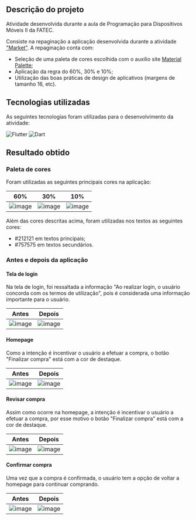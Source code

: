 ## Descrição do projeto

Atividade desenvolvida durante a aula de Programação para Dispositivos Móveis II da FATEC.

Consiste na repaginação a aplicação desenvolvida durante a atividade ["Market"](https://github.com/gioliveirass/fatec-PDMII-market). A repaginação conta com:
- Seleção de uma paleta de cores escolhida com o auxilio site [Material Palette](https://www.materialpalette.com/purple/deep-purple);
- Aplicação da regra do 60%, 30% e 10%;
- Utilização das boas práticas de design de aplicativos (margens de tamanho 16, etc).

## Tecnologias utilizadas

As seguintes tecnologias foram utilizadas para o desenvolvimento da atividade:

![Flutter](https://img.shields.io/badge/Flutter-02569B?style=for-the-badge&logo=flutter&logoColor=white)
![Dart](https://img.shields.io/badge/Dart-0175C2?style=for-the-badge&logo=dart&logoColor=white)

## Resultado obtido

### Paleta de cores

Foram utilizadas as seguintes principais cores na aplicação:

| **60%** | **30%** | **10%** |
|---------|---------|---------|
| ![image](https://github.com/gioliveirass/fatec-PDMII-umbrellaShop/assets/78885451/5827bd2f-aeb2-47c0-8662-968b55a5ab05)| ![image](https://github.com/gioliveirass/fatec-PDMII-umbrellaShop/assets/78885451/ab65ee21-0b8d-4b9a-a8ef-2a56fab6b6b1)       | ![image](https://github.com/gioliveirass/fatec-PDMII-umbrellaShop/assets/78885451/9b202906-82aa-4834-a704-01842ed23758) |

Além das cores descritas acima, foram utilizadas nos textos as seguintes cores:
- #212121 em textos principais;
- #757575 em textos secundários.

### Antes e depois da aplicação

#### Tela de login

Na tela de login, foi ressaltada a informação "Ao realizar login, o usuário concorda com os termos de utilização", pois é considerada uma informação importante para o usuário.

| **Antes** | **Depois** |
|-----------|------------|
| ![image](https://github.com/gioliveirass/fatec-PDMII-umbrellaShop/assets/78885451/18c3b1c0-ee92-4430-84a4-a582d3d77a53) | ![image](https://github.com/gioliveirass/fatec-PDMII-umbrellaShop/assets/78885451/fd70741f-4597-41dd-9bba-2d9e819cf019) |

#### Homepage

Como a intenção é incentivar o usuário a efetuar a compra, o botão "Finalizar compra" está com a cor de destaque.

| **Antes** | **Depois** |
|-----------|------------|
| ![image](https://github.com/gioliveirass/fatec-PDMII-umbrellaShop/assets/78885451/1e4e0d51-c08d-42ae-97f8-02ab89e5ff59) | ![image](https://github.com/gioliveirass/fatec-PDMII-umbrellaShop/assets/78885451/67d554ae-2ade-4f80-9aa0-3433684cdc54) |

#### Revisar compra

Assim como ocorre na homepage, a intenção é incentivar o usuário a efetuar a compra, por esse motivo o botão "Finalizar compra" está com a cor de destaque.

| **Antes** | **Depois** |
|-----------|------------|
| ![image](https://github.com/gioliveirass/fatec-PDMII-umbrellaShop/assets/78885451/6d5b55c3-f1f7-4332-968a-047d828d79e3) | ![image](https://github.com/gioliveirass/fatec-PDMII-umbrellaShop/assets/78885451/f059da18-5dff-497e-b27a-37de2c98647a) |

#### Confirmar compra

Uma vez que a compra é confirmada, o usuário tem a opção de voltar a homepage para continuar comprando.

| **Antes** | **Depois** |
|-----------|------------|
| ![image](https://github.com/gioliveirass/fatec-PDMII-umbrellaShop/assets/78885451/2592157a-2282-47d1-a998-7c0462adb112) | ![image](https://github.com/gioliveirass/fatec-PDMII-umbrellaShop/assets/78885451/c17ec4da-0186-4f54-a2b9-769536782a15) |
